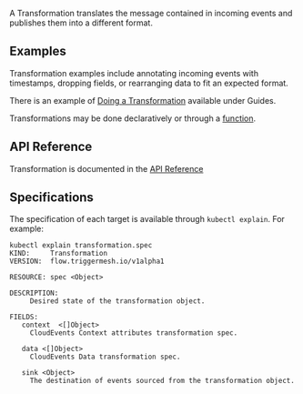 A Transformation translates the message contained in incoming events and publishes them into a different format.

## Examples

Transformation examples include annotating incoming events with timestamps, dropping fields, or rearranging data to fit an expected format.

There is an example of [Doing a Transformation](../guides/doingatransformation.md) available under Guides.

Transformations may be done declaratively or through a [function](../guides/writingafunction.md).

## API Reference

Transformation is documented in the [API Reference](../apis/flow.md)

## Specifications

The specification of each target is available through `kubectl explain`. For example:

```console
kubectl explain transformation.spec
KIND:     Transformation
VERSION:  flow.triggermesh.io/v1alpha1

RESOURCE: spec <Object>

DESCRIPTION:
     Desired state of the transformation object.

FIELDS:
   context	<[]Object>
     CloudEvents Context attributes transformation spec.

   data	<[]Object>
     CloudEvents Data transformation spec.

   sink	<Object>
     The destination of events sourced from the transformation object.
```
